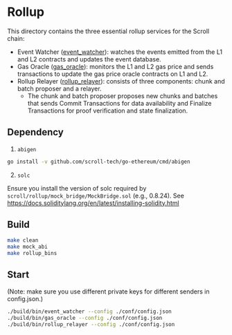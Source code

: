 # Rollup

This directory contains the three essential rollup services for the Scroll chain:
- Event Watcher (<a href="./cmd/event_watcher/">event_watcher</a>): watches the events emitted from the L1 and L2 contracts and updates the event database.
- Gas Oracle (<a href="./cmd/gas_oracle/">gas_oracle</a>): monitors the L1 and L2 gas price and sends transactions to update the gas price oracle contracts on L1 and L2.
- Rollup Relayer (<a href="./cmd/rollup_relayer/">rollup_relayer</a>): consists of three components: chunk and batch proposer and a relayer.
    - The chunk and batch proposer proposes new chunks and batches that sends Commit Transactions for data availability and Finalize Transactions for proof verification and state finalization.

## Dependency

1. `abigen`

``` bash
go install -v github.com/scroll-tech/go-ethereum/cmd/abigen
```

2. `solc`

Ensure you install the version of solc required by `scroll/rollup/mock_bridge/MockBridge.sol` (e.g., 0.8.24). See https://docs.soliditylang.org/en/latest/installing-solidity.html

## Build

```bash
make clean
make mock_abi
make rollup_bins
```

## Start

(Note: make sure you use different private keys for different senders in config.json.)

```bash
./build/bin/event_watcher --config ./conf/config.json
./build/bin/gas_oracle --config ./conf/config.json
./build/bin/rollup_relayer --config ./conf/config.json
```
